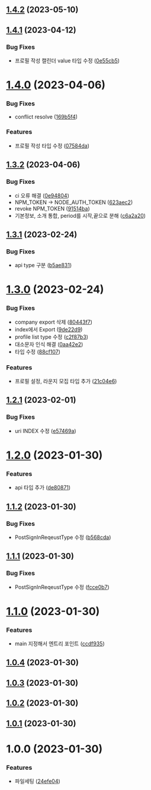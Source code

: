 ## [1.4.2](https://github.com/scouit/api-types/compare/v1.4.1...v1.4.2) (2023-05-10)

## [1.4.1](https://github.com/scouit/api-types/compare/v1.4.0...v1.4.1) (2023-04-12)


### Bug Fixes

* 프로필 작성 캘린더 value 타입 수정 ([0e55cb5](https://github.com/scouit/api-types/commit/0e55cb5d81ad3b3d9b5b2320971967289dc58461))

# [1.4.0](https://github.com/scouit/api-types/compare/v1.3.2...v1.4.0) (2023-04-06)


### Bug Fixes

* conflict resolve ([169b5f4](https://github.com/scouit/api-types/commit/169b5f48416407f9ad9688d0db42203c031773de))


### Features

* 프로필 작성 타입 수정 ([07584da](https://github.com/scouit/api-types/commit/07584da64b5029bcefa111fc65d2d3b4f68bd55d))

## [1.3.2](https://github.com/scouit/api-types/compare/v1.3.1...v1.3.2) (2023-04-06)


### Bug Fixes

* ci 오류 해결 ([0e94804](https://github.com/scouit/api-types/commit/0e948049cf41b67910cd86921c31a61d1d28294e))
* NPM_TOKEN -> NODE_AUTH_TOKEN ([623aec2](https://github.com/scouit/api-types/commit/623aec2dfeeaba9455007d7d54c555bfedc4c3c2))
* revoke NPM_TOKEN ([91514ba](https://github.com/scouit/api-types/commit/91514bafc9a0ceacc087d6997275841d871d0608))
* 기본정보, 소개 통합, period를 시작,끝으로 분해 ([c6a2a20](https://github.com/scouit/api-types/commit/c6a2a201068323ba739f875b2311243af30aee86))

## [1.3.1](https://github.com/scouit/api-types/compare/v1.3.0...v1.3.1) (2023-02-24)


### Bug Fixes

* api type 구분 ([b5ae831](https://github.com/scouit/api-types/commit/b5ae831db1abe159752a4b98d704b7e0abbddbc2))

# [1.3.0](https://github.com/scouit/api-types/compare/v1.2.1...v1.3.0) (2023-02-24)


### Bug Fixes

* company export 삭제 ([80443f7](https://github.com/scouit/api-types/commit/80443f7b8d6ad264e5ce22b202919fba6ca8eff0))
* index에서 Export ([9de22d9](https://github.com/scouit/api-types/commit/9de22d95b1c3d8bd1cd7ed73b8573aa4e23f0603))
* profile list type 수정 ([c2f87b3](https://github.com/scouit/api-types/commit/c2f87b314b4d0072ac256d242c6e3918613c04c2))
* 대소문자 인식 해결 ([0aa42e2](https://github.com/scouit/api-types/commit/0aa42e2ae4e8e83e05ceb753d8afb867ae8264e2))
* 타입 수정 ([88cf107](https://github.com/scouit/api-types/commit/88cf1077d30fc2487fa279c450c75242c6384103))


### Features

* 프로필 설정, 라운지 모집 타입 추가 ([21c04e6](https://github.com/scouit/api-types/commit/21c04e68f52fecdf2f1a4f61fa0723259cb831b2))

## [1.2.1](https://github.com/scouit/api-types/compare/v1.2.0...v1.2.1) (2023-02-01)


### Bug Fixes

* uri INDEX 수정 ([e57469a](https://github.com/scouit/api-types/commit/e57469a86ffd06b8b88968ccacd85530b34e21dc))

# [1.2.0](https://github.com/scouit/api-types/compare/v1.1.2...v1.2.0) (2023-01-30)


### Features

* api 타입 추가 ([de80871](https://github.com/scouit/api-types/commit/de80871540405487a4917048f880c8103835d1eb))

## [1.1.2](https://github.com/scouit/api-types/compare/v1.1.1...v1.1.2) (2023-01-30)


### Bug Fixes

* PostSignInReqeustType 수정 ([b568cda](https://github.com/scouit/api-types/commit/b568cdae3ada8755df13fe721258ceef833390aa))

## [1.1.1](https://github.com/scouit/api-types/compare/v1.1.0...v1.1.1) (2023-01-30)


### Bug Fixes

* PostSignInReqeustType 수정 ([fcce0b7](https://github.com/scouit/api-types/commit/fcce0b7eebafbd625aa09b51d3d479382d95ff54))

# [1.1.0](https://github.com/scouit/api-types/compare/v1.0.4...v1.1.0) (2023-01-30)


### Features

* main 지정해서 엔트리 포인트 ([ccdf935](https://github.com/scouit/api-types/commit/ccdf935c85babc5efb7d21d889dba0280756dc5c))

## [1.0.4](https://github.com/scouit/api-types/compare/v1.0.3...v1.0.4) (2023-01-30)

## [1.0.3](https://github.com/scouit/api-types/compare/v1.0.2...v1.0.3) (2023-01-30)

## [1.0.2](https://github.com/scouit/api-types/compare/v1.0.1...v1.0.2) (2023-01-30)

## [1.0.1](https://github.com/scouit/api-types/compare/v1.0.0...v1.0.1) (2023-01-30)

# 1.0.0 (2023-01-30)


### Features

* 파일세팅 ([24efe04](https://github.com/scouit/api-types/commit/24efe04287050c2ed77c0eb30b5bc78cd3804a42))
